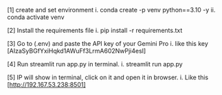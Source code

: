 [1] create and set environment
i.  conda create -p venv python==3.10 -y
ii. conda activate venv 



[2] Install the requirements file
i.  pip install -r requirements.txt



[3] Go to (.env) and paste the API key of your Gemini Pro
i.  like this key [AIzaSyBGfYxiHqkd1AWuFf3LrmA602NwPji4esI]



[4] Run streamlit run app.py in terminal.
i.  streamlit run app.py



[5] IP will show in terminal, click on it and open it in browser.
i.  Like this [http://192.167.53.238:8501]
